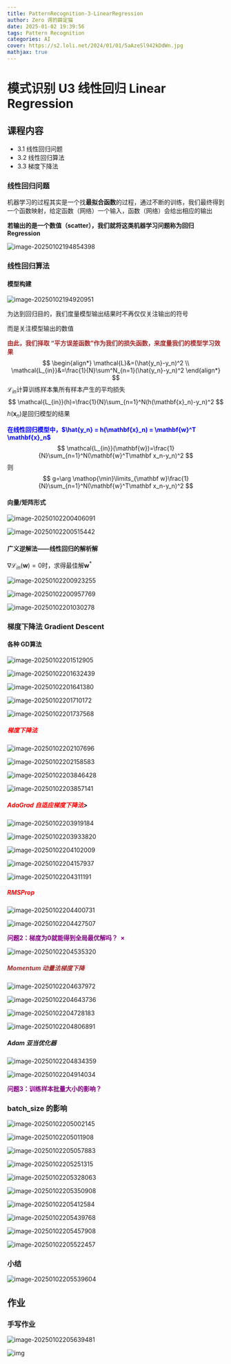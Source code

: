 ```yaml
---
title: PatternRecognition-3-LinearRegression
author: Zero 谔的薛定猫
date: 2025-01-02 19:39:56
tags: Pattern Recognition
categories: AI
cover: https://s2.loli.net/2024/01/01/5aAzeSl942kDdWn.jpg
mathjax: true
---
```


# 模式识别 U3 线性回归 Linear Regression

## 课程内容

* 3.1 线性回归问题
* 3.2 线性回归算法
* 3.3 梯度下降法



### 线性回归问题

机器学习的过程其实是一个找**最拟合函数**的过程，通过不断的训练，我们最终得到一个函数映射，给定函数（网络）一个输入，函数（网络）会给出相应的输出

**若输出的是一个数值（scatter），我们就将这类机器学习问题称为回归Regression**

![image-20250102194854398](PatternRecognition-3-LinearRegression/image-20250102194854398.png)



### 线性回归算法

#### 模型构建

![image-20250102194920951](PatternRecognition-3-LinearRegression/image-20250102194920951.png)

为达到回归目的，我们度量模型输出结果时不再仅仅关注输出的符号

而是关注模型输出的数值

<font color=brown>**由此，我们择取 “平方误差函数”作为我们的损失函数，来度量我们的模型学习效果**</font>
$$
\begin{align*}
\mathcal{L}&=(\hat{y_n}-y_n)^2 \\
\mathcal{L_{in}}&=\frac{1}{N}\sum^N_{n=1}(\hat{y_n}-y_n)^2
\end{align*}
$$
$\mathcal{L}_{in}$计算训练样本集所有样本产生的平均损失
$$
\mathcal{L_{in}}(h)=\frac{1}{N}\sum_{n=1}^N(h(\mathbf{x}_n)-y_n)^2
$$
$h(\mathbf{x}_n)$是回归模型的结果

<font color=blue>**在线性回归模型中，$\hat{y_n} = h(\mathbf{x}_n) = \mathbf{w}^T \mathbf{x}_n$**</font>
$$
\mathcal{L_{in}}(\mathbf{w})=\frac{1}{N}\sum_{n=1}^N(\mathbf{w}^T\mathbf x_n-y_n)^2
$$
则
$$
g=\arg \mathop{\min}\limits_{\mathbf w}\frac{1}{N}\sum_{n=1}^N(\mathbf{w}^T\mathbf x_n-y_n)^2
$$

#### 向量/矩阵形式

![image-20250102200406091](PatternRecognition-3-LinearRegression/image-20250102200406091.png)

![image-20250102200515442](PatternRecognition-3-LinearRegression/image-20250102200515442.png)

#### 广义逆解法——线性回归的解析解

$\nabla \mathcal{L}_{in}(\mathbf{w})=0$时，求得最佳解$\mathbf w^*$

![image-20250102200923255](PatternRecognition-3-LinearRegression/image-20250102200923255.png)

![image-20250102200957769](PatternRecognition-3-LinearRegression/image-20250102200957769.png)

![image-20250102201030278](PatternRecognition-3-LinearRegression/image-20250102201030278.png)

### 梯度下降法 Gradient Descent

#### 各种 GD算法

![image-20250102201512905](PatternRecognition-3-LinearRegression/image-20250102201512905.png)

![image-20250102201632439](PatternRecognition-3-LinearRegression/image-20250102201632439.png)

![image-20250102201641380](PatternRecognition-3-LinearRegression/image-20250102201641380.png)

![image-20250102201710172](PatternRecognition-3-LinearRegression/image-20250102201710172.png)

![image-20250102201737568](PatternRecognition-3-LinearRegression/image-20250102201737568.png)

##### <font color=red>**梯度下降法**</font>

![image-20250102202107696](PatternRecognition-3-LinearRegression/image-20250102202107696.png)

![image-20250102202158583](PatternRecognition-3-LinearRegression/image-20250102202158583.png)

![image-20250102203846428](PatternRecognition-3-LinearRegression/image-20250102203846428.png)

![image-20250102203857141](PatternRecognition-3-LinearRegression/image-20250102203857141.png)



##### <font color=red>AdaGrad 自适应梯度下降法</font>>

![image-20250102203919184](PatternRecognition-3-LinearRegression/image-20250102203919184.png)

![image-20250102203933820](PatternRecognition-3-LinearRegression/image-20250102203933820.png)

![image-20250102204102009](PatternRecognition-3-LinearRegression/image-20250102204102009.png)

![image-20250102204157937](PatternRecognition-3-LinearRegression/image-20250102204157937.png)

![image-20250102204311191](PatternRecognition-3-LinearRegression/image-20250102204311191.png)

##### <font color=red>RMSProp</font>

![image-20250102204400731](PatternRecognition-3-LinearRegression/image-20250102204400731.png)

![image-20250102204427507](PatternRecognition-3-LinearRegression/image-20250102204427507.png)



<font color=purple>**问题2：梯度为0就能得到全局最优解吗？  ×**</font>

![image-20250102204535320](PatternRecognition-3-LinearRegression/image-20250102204535320.png)

##### <font color=brown>Momentum 动量法梯度下降</font>

![image-20250102204637972](PatternRecognition-3-LinearRegression/image-20250102204637972.png)

![image-20250102204643736](PatternRecognition-3-LinearRegression/image-20250102204643736.png)

![image-20250102204728183](PatternRecognition-3-LinearRegression/image-20250102204728183.png)

![image-20250102204806891](PatternRecognition-3-LinearRegression/image-20250102204806891.png)



##### Adam 亚当优化器

![image-20250102204834359](PatternRecognition-3-LinearRegression/image-20250102204834359.png)

![image-20250102204914034](PatternRecognition-3-LinearRegression/image-20250102204914034.png)



<font color=purple>**问题3：训练样本批量大小的影响？**</font>

### batch_size 的影响

![image-20250102205002145](PatternRecognition-3-LinearRegression/image-20250102205002145.png)

![image-20250102205011908](PatternRecognition-3-LinearRegression/image-20250102205011908.png)

![image-20250102205057883](PatternRecognition-3-LinearRegression/image-20250102205057883.png)

![image-20250102205251315](PatternRecognition-3-LinearRegression/image-20250102205251315.png)

![image-20250102205328063](PatternRecognition-3-LinearRegression/image-20250102205328063.png)

![image-20250102205350908](PatternRecognition-3-LinearRegression/image-20250102205350908.png)

![image-20250102205412584](PatternRecognition-3-LinearRegression/image-20250102205412584.png)

![image-20250102205439768](PatternRecognition-3-LinearRegression/image-20250102205439768.png)

![image-20250102205457908](PatternRecognition-3-LinearRegression/image-20250102205457908.png)

![image-20250102205522457](PatternRecognition-3-LinearRegression/image-20250102205522457.png)



### 小结

![image-20250102205539604](PatternRecognition-3-LinearRegression/image-20250102205539604.png)

## 作业

### 手写作业

![image-20250102205639481](PatternRecognition-3-LinearRegression/image-20250102205639481.png)

![img](PatternRecognition-3-LinearRegression/7f8ffc6a6aafa1fc7cdad60812b75e04_720.png)